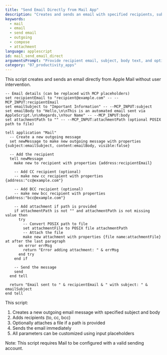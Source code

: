 ```yaml
---
title: "Send Email Directly from Mail App"
description: "Creates and sends an email with specified recipients, subject, body, and optional attachments"
keywords:
  - mail
  - email
  - send email
  - outgoing
  - compose
  - attachment
language: applescript
id: mail_send_email_direct
argumentsPrompt: "Provide recipient email, subject, body text, and optional attachment path"
category: "07_productivity_apps"
---
```


This script creates and sends an email directly from Apple Mail without user intervention.

```applescript
-- Email details (can be replaced with MCP placeholders)
set recipientEmail to "recipient@example.com" -- --MCP_INPUT:recipientEmail
set emailSubject to "Important Information" -- --MCP_INPUT:subject
set emailBody to "Hello,\n\nThis is an automated email sent via AppleScript.\n\nRegards,\nYour Name" -- --MCP_INPUT:body
set attachmentPath to "" -- --MCP_INPUT:attachmentPath (optional POSIX path to file)

tell application "Mail"
  -- Create a new outgoing message
  set newMessage to make new outgoing message with properties {subject:emailSubject, content:emailBody, visible:false}
  
  -- Add the recipient
  tell newMessage
    make new to recipient with properties {address:recipientEmail}
    
    -- Add CC recipient (optional)
    -- make new cc recipient with properties {address:"cc@example.com"}
    
    -- Add BCC recipient (optional)
    -- make new bcc recipient with properties {address:"bcc@example.com"}
    
    -- Add attachment if path is provided
    if attachmentPath is not "" and attachmentPath is not missing value then
      try
        -- Convert POSIX path to file
        set attachmentFile to POSIX file attachmentPath
        -- Attach the file
        make new attachment with properties {file name:attachmentFile} at after the last paragraph
      on error errMsg
        return "Error adding attachment: " & errMsg
      end try
    end if
    
    -- Send the message
    send
  end tell
  
  return "Email sent to " & recipientEmail & " with subject: " & emailSubject
end tell
```

This script:
1. Creates a new outgoing email message with specified subject and body
2. Adds recipients (to, cc, bcc)
3. Optionally attaches a file if a path is provided
4. Sends the email immediately
5. All parameters can be customized using input placeholders

Note: This script requires Mail to be configured with a valid sending account.